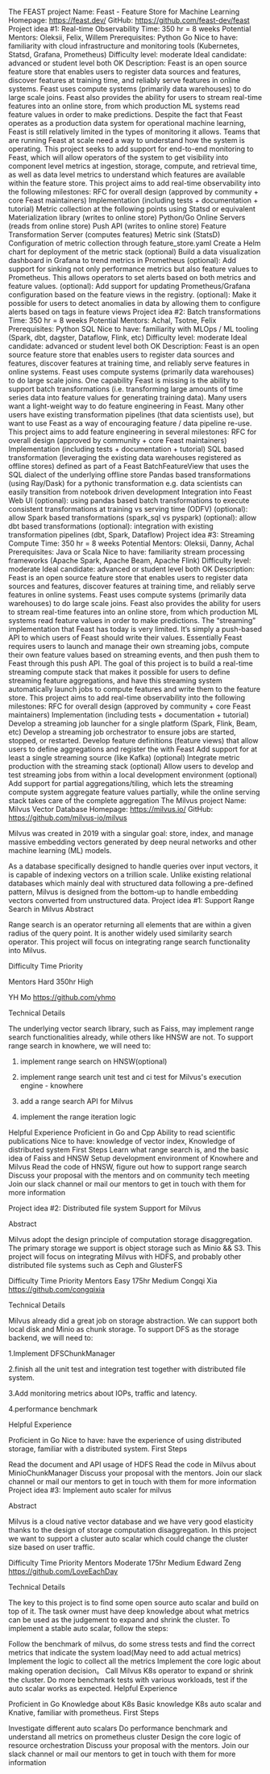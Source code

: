 The FEAST project
Name: Feast - Feature Store for Machine Learning
Homepage: https://feast.dev/
GitHub: https://github.com/feast-dev/feast
Project idea #1: Real-time Observability
Time: 350 hr = 8 weeks
Potential Mentors:
Oleksii, Felix, Willem
Prerequisites:
Python
Go
Nice to have: familiarity with cloud infrastructure and monitoring tools (Kubernetes, Statsd, Grafana, Prometheus)
Difficulty level: moderate
Ideal candidate: advanced or student level both OK
Description:
Feast is an open source feature store that enables users to register data sources and features, discover features at training time, and reliably serve features in online systems. Feast uses compute systems (primarily data warehouses) to do large scale joins. Feast also provides the ability for users to stream real-time features into an online store, from which production ML systems read feature values in order to make predictions.
Despite the fact that Feast operates as a production data system for operational machine learning, Feast is still relatively limited in the types of monitoring it allows. Teams that are running Feast at scale need a way to understand how the system is operating. This project seeks to add support for end-to-end monitoring to Feast, which will allow operators of the system to get visibility into component level metrics at ingestion, storage, compute, and retrieval time, as well as data level metrics to understand which features are available within the feature store.
This project aims to add real-time observability into the following milestones:
RFC for overall design (approved by community + core Feast maintainers)
Implementation (including tests + documentation + tutorial)
Metric collection at the following points using Statsd or equivalent
Materialization library (writes to online store)
Python/Go Online Servers (reads from online store)
Push API (writes to online store)
Feature Transformation Server (computes features)
Metric sink (StatsD)
Configuration of metric collection through feature_store.yaml
Create a Helm chart for deployment of the metric stack
(optional) Build a data visualization dashboard in Grafana to trend metrics in Prometheus
(optional): Add support for sinking not only performance metrics but also feature values to Prometheus. This allows operators to set alerts based on both metrics and feature values.
(optional): Add support for updating Prometheus/Grafana configuration based on the feature views in the registry.
(optional): Make it possible for users to detect anomalies in data by allowing them to configure alerts based on tags in feature views
Project idea #2: Batch transformations
Time: 350 hr = 8 weeks
Potential Mentors:
Achal, Tsotne, Felix
Prerequisites:
Python
SQL
Nice to have: familiarity with MLOps / ML tooling (Spark, dbt, dagster, Dataflow, Flink, etc)
Difficulty level: moderate
Ideal candidate: advanced or student level both OK
Description:
Feast is an open source feature store that enables users to register data sources and features, discover features at training time, and reliably serve features in online systems. Feast uses compute systems (primarily data warehouses) to do large scale joins.
One capability Feast is missing is the ability to support batch transformations (i.e. transforming large amounts of time series data into feature values for generating training data). Many users want a light-weight way to do feature engineering in Feast. Many other users have existing transformation pipelines (that data scientists use), but want to use Feast as a way of encouraging feature / data pipeline re-use.
This project aims to add feature engineering in several milestones:
RFC for overall design (approved by community + core Feast maintainers)
Implementation (including tests + documentation + tutorial)
SQL based transformation (leveraging the existing data warehouses registered as offline stores) defined as part of a Feast BatchFeatureView that uses the SQL dialect of the underlying offline store
Pandas based transformations (using Ray/Dask) for a pythonic transformation
e.g. data scientists can easily transition from notebook driven development
Integration into Feast Web UI
(optional): using pandas based batch transformations to execute consistent transformations at training vs serving time (ODFV)
(optional): allow Spark based transformations (spark_sql vs pyspark)
(optional): allow dbt based transformations
(optional): integration with existing transformation pipelines (dbt, Spark, Dataflow)
Project idea #3: Streaming Compute
Time: 350 hr = 8 weeks
Potential Mentors:
Oleksii, Danny, Achal
Prerequisites:
Java or Scala
Nice to have: familiarity stream processing frameworks (Apache Spark, Apache Beam, Apache Flink)
Difficulty level: moderate
Ideal candidate: advanced or student level both OK
Description:
Feast is an open source feature store that enables users to register data sources and features, discover features at training time, and reliably serve features in online systems. Feast uses compute systems (primarily data warehouses) to do large scale joins. Feast also provides the ability for users to stream real-time features into an online store, from which production ML systems read feature values in order to make predictions.
The “streaming” implementation that Feast has today is very limited. It’s simply a push-based API to which users of Feast should write their values. Essentially Feast requires users to launch and manage their own streaming jobs, compute their own feature values based on streaming events, and then push them to Feast through this push API.
The goal of this project is to build a real-time streaming compute stack that makes it possible for users to define streaming feature aggregations, and have this streaming system automatically launch jobs to compute features and write them to the feature store.
This project aims to add real-time observability into the following milestones:
RFC for overall design (approved by community + core Feast maintainers)
Implementation (including tests + documentation + tutorial)
Develop a streaming job launcher for a single platform (Spark, Flink, Beam, etc)
Develop a streaming job orchestrator to ensure jobs are started, stopped, or restarted.
Develop feature definitions (feature views) that allow users to define aggregations and register the with Feast
Add support for at least a single streaming source (like Kafka)
(optional) Integrate metric production with the streaming stack
(optional) Allow users to develop and test streaming jobs from within a local development environment
(optional) Add support for partial aggregations/tiling, which lets the streaming compute system aggregate feature values partially, while the online serving stack takes care of the complete aggregation
The Milvus project
Name: Milvus Vector Database
Homepage: https://milvus.io/
GitHub: https://github.com/milvus-io/milvus

Milvus was created in 2019 with a singular goal: store, index, and manage massive embedding vectors generated by deep neural networks and other machine learning (ML) models.

As a database specifically designed to handle queries over input vectors, it is capable of indexing vectors on a trillion scale. Unlike existing relational databases which mainly deal with structured data following a pre-defined pattern, Milvus is designed from the bottom-up to handle embedding vectors converted from unstructured data.
Project idea #1: Support Range Search in Milvus
Abstract

Range search is an operator returning all elements that are within a given radius of the query point. It is another widely used similarity search operator. This project will focus on integrating range search functionality into Milvus.

Difficulty
Time
Priority


Mentors
Hard
350hr
High


YH Mo https://github.com/yhmo



Technical Details

The underlying vector search library, such as Faiss, may implement range search functionalities already, while others like HNSW are not. To support range search in knowhere, we will need to:

1) implement range search on HNSW(optional)

2) implement  range search  unit test and ci test for Milvus's execution engine - knowhere

3) add a range search API for Milvus

4) implement the range iteration logic 

Helpful Experience
Proficient in Go and Cpp
Ability to read scientific publications
Nice to have: knowledge of vector index, Knowledge of distributed system
First Steps
Learn what range search is, and the basic idea of Faiss and HNSW
Setup development environment of Knowhere and Milvus
Read the code of HNSW, figure out how to support range search
Discuss your proposal with the mentors and on community tech meeting
Join our slack channel or mail our mentors to get in touch with them for more information


Project idea #2: Distributed file system Support for Milvus 

Abstract

Milvus adopt the design principle of computation storage disaggregation. The primary storage we support is object storage such as Minio && S3. This project will focus on integrating Milvus with HDFS,  and probably other distributed file systems such as Ceph and GlusterFS

Difficulty
Time
Priority
Mentors
Easy
175hr
Medium
Congqi Xia https://github.com/congqixia



Technical Details

Milvus already did a great job on storage abstraction. We can support both local disk and Minio as chunk storage. To support DFS as the storage backend, we will need to:

1.Implement DFSChunkManager

2.finish all the unit test and integration test together with distributed file system.

3.Add monitoring metrics about IOPs, traffic and latency.

4.performance benchmark

Helpful Experience

Proficient in Go
Nice to have: have the experience of using distributed storage, familiar with a distributed system.
First Steps

Read the document and API usage of HDFS
Read the code in Milvus about MinioChunkManager
Discuss your proposal with the mentors.
Join our slack channel or mail our mentors to get in touch with them for more information
Project idea #3: Implement  auto scaler for milvus

Abstract

Milvus is a cloud native vector database and we have very good elasticity thanks to the design of storage computation disaggregation. In this project we want to support a cluster auto scalar which could change the cluster size based on user traffic.

Difficulty
Time
Priority
Mentors
Moderate
175hr
Medium
Edward Zeng
https://github.com/LoveEachDay



Technical Details

The key to this project is to find some open source auto scalar and build on top of it. The task owner must have deep knowledge about what metrics can be used as the judgement to expand and shrink the cluster. To implement a stable auto scalar, follow the steps:

Follow the benchmark of milvus, do some stress tests and find the correct metrics that indicate the system load(May need to add actual metrics)
Implement the logic to collect all the metrics
Implement the core logic about making operation decision。
Call Milvus K8s operator to expand or shrink the cluster.
Do more benchmark tests with various workloads, test if the auto scalar works as expected.
Helpful Experience

Proficient in Go
Knowledge about K8s
Basic knowledge K8s auto scalar and Knative, familiar with prometheus.
First Steps

Investigate different auto scalars
Do performance benchmark and understand all metrics on prometheus cluster
Design the core logic of resource orchestration
Discuss your proposal with the mentors.
Join our slack channel or mail our mentors to get in touch with them for more information
